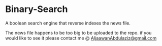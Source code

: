 # Binary-Search
A boolean search engine that reverse indexes the news file. 

The news file happens to be too big to be uploaded to the repo. if you would like to see it please contact me @ AljaawanAbdulaziz@gmail.com
